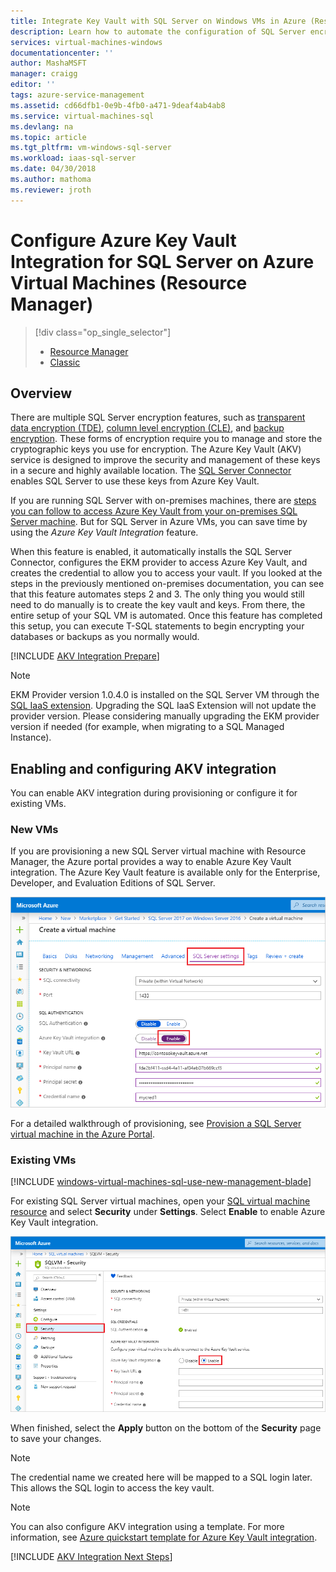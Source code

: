 ```yaml
---
title: Integrate Key Vault with SQL Server on Windows VMs in Azure (Resource Manager) | Microsoft Docs
description: Learn how to automate the configuration of SQL Server encryption for use with Azure Key Vault. This topic explains how to use Azure Key Vault Integration with SQL Server virtual machines created with Resource Manager.
services: virtual-machines-windows
documentationcenter: ''
author: MashaMSFT
manager: craigg
editor: ''
tags: azure-service-management
ms.assetid: cd66dfb1-0e9b-4fb0-a471-9deaf4ab4ab8
ms.service: virtual-machines-sql
ms.devlang: na
ms.topic: article
ms.tgt_pltfrm: vm-windows-sql-server
ms.workload: iaas-sql-server
ms.date: 04/30/2018
ms.author: mathoma
ms.reviewer: jroth
---
```

# Configure Azure Key Vault Integration for SQL Server on Azure Virtual Machines (Resource Manager)

> [!div class="op_single_selector"]
> * [Resource Manager](virtual-machines-windows-ps-sql-keyvault.md)
> * [Classic](../sqlclassic/virtual-machines-windows-classic-ps-sql-keyvault.md)

## Overview
There are multiple SQL Server encryption features, such as [transparent data encryption (TDE)](https://msdn.microsoft.com/library/bb934049.aspx), [column level encryption (CLE)](https://msdn.microsoft.com/library/ms173744.aspx), and [backup encryption](https://msdn.microsoft.com/library/dn449489.aspx). These forms of encryption require you to manage and store the cryptographic keys you use for encryption. The Azure Key Vault (AKV) service is designed to improve the security and management of these keys in a secure and highly available location. The [SQL Server Connector](https://www.microsoft.com/download/details.aspx?id=45344) enables SQL Server to use these keys from Azure Key Vault.

If you are running SQL Server with on-premises machines, there are [steps you can follow to access Azure Key Vault from your on-premises SQL Server machine](https://msdn.microsoft.com/library/dn198405.aspx). But for SQL Server in Azure VMs, you can save time by using the *Azure Key Vault Integration* feature.

When this feature is enabled, it automatically installs the SQL Server Connector, configures the EKM provider to access Azure Key Vault, and creates the credential to allow you to access your vault. If you looked at the steps in the previously mentioned on-premises documentation, you can see that this feature automates steps 2 and 3. The only thing you would still need to do manually is to create the key vault and keys. From there, the entire setup of your SQL VM is automated. Once this feature has completed this setup, you can execute T-SQL statements to begin encrypting your databases or backups as you normally would.

[!INCLUDE [AKV Integration Prepare](../../../../includes/virtual-machines-sql-server-akv-prepare.md)]

  >[!NOTE]
  > EKM Provider version  1.0.4.0 is installed on the SQL Server VM through the [SQL IaaS extension](https://docs.microsoft.com/azure/virtual-machines/windows/sql/virtual-machines-windows-sql-server-agent-extension). Upgrading the SQL IaaS Extension will not update the provider version. Please considering manually upgrading the EKM provider version if needed (for example, when migrating to a SQL Managed Instance).


## Enabling and configuring AKV integration
You can enable AKV integration during provisioning or configure it for existing VMs.

### New VMs
If you are provisioning a new SQL Server virtual machine with Resource Manager, the Azure portal provides a way to enable Azure Key Vault integration. The Azure Key Vault feature is available only for the Enterprise, Developer, and Evaluation Editions of SQL Server.

![SQL Azure Key Vault Integration](./media/virtual-machines-windows-ps-sql-keyvault/azure-sql-arm-akv.png)

For a detailed walkthrough of provisioning, see [Provision a SQL Server virtual machine in the Azure Portal](virtual-machines-windows-portal-sql-server-provision.md).

### Existing VMs

[!INCLUDE [windows-virtual-machines-sql-use-new-management-blade](../../../../includes/windows-virtual-machines-sql-new-resource.md)]

For existing SQL Server virtual machines, open your [SQL virtual machine resource](virtual-machines-windows-sql-manage-portal.md#sql-virtual-machine-resource) and select **Security** under **Settings**. Select **Enable** to enable Azure Key Vault integration. 

![SQL AKV Integration for existing VMs](./media/virtual-machines-windows-ps-sql-keyvault/azure-sql-rm-akv-existing-vms.png)

When finished, select the **Apply** button on the bottom of the **Security** page to save your changes.

> [!NOTE]
> The credential name we created here will be mapped to a SQL login later. This allows the SQL login to access the key vault. 


> [!NOTE]
> You can also configure AKV integration using a template. For more information, see [Azure quickstart template for Azure Key Vault integration](https://github.com/Azure/azure-quickstart-templates/tree/master/101-vm-sql-existing-keyvault-update).


[!INCLUDE [AKV Integration Next Steps](../../../../includes/virtual-machines-sql-server-akv-next-steps.md)]

